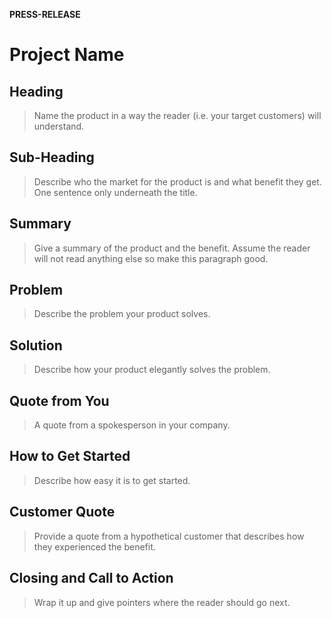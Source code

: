 **PRESS-RELEASE**
# Project Name


## Heading
  > Name the product in a way the reader (i.e. your target customers) will understand.


## Sub-Heading
  > Describe who the market for the product is and what benefit they get. One sentence only underneath the title.


## Summary
  > Give a summary of the product and the benefit. Assume the reader will not read anything else so make this paragraph good.

## Problem
  > Describe the problem your product solves.

## Solution
  > Describe how your product elegantly solves the problem.

## Quote from You
  > A quote from a spokesperson in your company.


## How to Get Started
  > Describe how easy it is to get started.

## Customer Quote
  > Provide a quote from a hypothetical customer that describes how they experienced the benefit.


## Closing and Call to Action
  > Wrap it up and give pointers where the reader should go next.